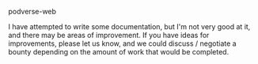 podverse-web

I have attempted to write some documentation, but I'm not very good at it, and there may be areas of improvement. If you have ideas for improvements, please let us know, and we could discuss / negotiate a bounty depending on the amount of work that would be completed.
